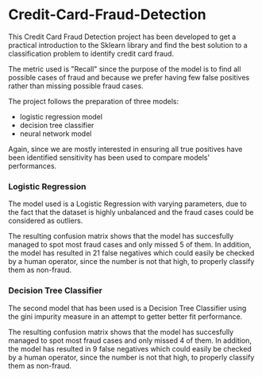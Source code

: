 # Credit-Card-Fraud-Detection
This Credit Card Fraud Detection project has been developed to get a practical introduction to the Sklearn library and find the best solution to a classification problem to identify credit card fraud.

The metric used is "Recall" since the purpose of the model is to find all possible cases of fraud and because we prefer having few false positives rather than missing possible fraud cases.

The project follows the preparation of three models:
  - logistic regression model
  - decision tree classifier
  - neural network model

Again, since we are mostly interested in ensuring all true positives have been identified sensitivity has been used to compare models' performances.

### Logistic Regression
The model used is a Logistic Regression with varying parameters, due to the fact that the dataset is highly unbalanced and the fraud cases could be considered as outliers.

The resulting confusion matrix shows that the model has succesfully managed to spot most fraud cases and only missed 5 of them. In addition, the model has resulted in 21 false negatives which could easily be checked by a human operator, since the number is not that high, to properly classify them as non-fraud.

### Decision Tree Classifier
The second model that has been used is a Decision Tree Classifier using the gini impurity measure in an attempt to getter better fit performance.

The resulting confusion matrix shows that the model has succesfully managed to spot most fraud cases and only missed 4 of them. In addition, the model has resulted in 9 false negatives which could easily be checked by a human operator, since the number is not that high, to properly classify them as non-fraud.

